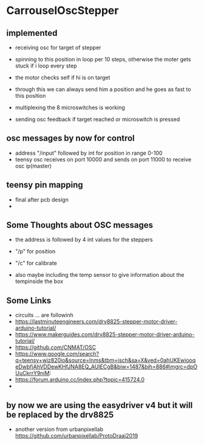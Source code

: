 # CarrouselOscStepper

## implemented
* receiving osc for target of stepper
* spinning to this position in loop per 10 steps, otherwise the moter gets stuck if i loop every step
* the motor checks self if hi is on target
* through this we can always send him a position and he goes as fast to this position

* multiplexing the 8 microswitches is working
* sending osc feedback if target reached or microswitch is pressed

## osc messages by now for control
* address "/input" followed by int for position in range 0-100
* teensy osc receives on port 10000 and sends on port 11000 to receive osc ip(master)

## teensy pin mapping
* final after pcb design
* 




## Some Thoughts about OSC messages
* the address is followed by 4 int values for the steppers 
* "/p" for position		
* "/c" for calibrate



* also maybe including the temp sensor to give information about the tempinside the box

## Some Links
* circuits ... are followinh
* https://lastminuteengineers.com/drv8825-stepper-motor-driver-arduino-tutorial/
* https://www.makerguides.com/drv8825-stepper-motor-driver-arduino-tutorial/
* https://github.com/CNMAT/OSC
* https://www.google.com/search?q=teensy+wiz820io&source=lnms&tbm=isch&sa=X&ved=0ahUKEwiooqeDwbfjAhVDDewKHfJNA8EQ_AUIECgB&biw=1487&bih=886#imgrc=dpOUuCkrrY9njM:
* https://forum.arduino.cc/index.php?topic=415724.0
* 
## by now we are using the easydriver v4 but it will be replaced by the drv8825
* another version from urbanpixellab https://github.com/urbanpixellab/ProtoDraai2019


